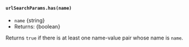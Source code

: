 #### `urlSearchParams.has(name)`

* `name` {string}
* Returns: {boolean}

Returns `true` if there is at least one name-value pair whose name is `name`.
